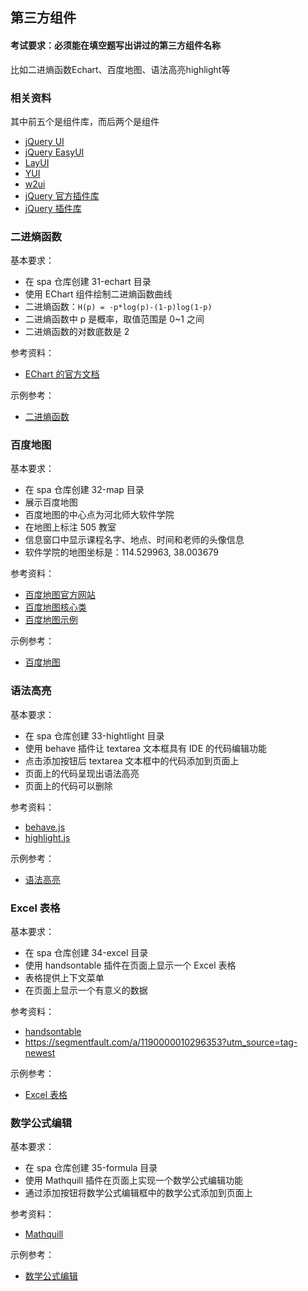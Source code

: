 ## 第三方组件

#### 考试要求：必须能在填空题写出讲过的第三方组件名称
比如二进熵函数Echart、百度地图、语法高亮highlight等

### 相关资料

其中前五个是组件库，而后两个是组件

- [jQuery UI](https://jqueryui.com/)
- [jQuery EasyUI](http://www.jeasyui.com/documentation/index.php)
- [LayUI](https://www.layui.com/doc/)
- [YUI](https://github.com/yui/yui3)
- [w2ui](https://github.com/vitmalina/w2ui)
- [jQuery 官方插件库](https://plugins.jquery.com/)
- [jQuery 插件库](http://www.jq22.com/)

### 二进熵函数

基本要求：

- 在 spa 仓库创建 31-echart 目录
- 使用 EChart 组件绘制二进熵函数曲线
- 二进熵函数：`H(p) = -p*log(p)-(1-p)log(1-p)`
- 二进熵函数中 p 是概率，取值范围是 0~1 之间
- 二进熵函数的对数底数是 2

参考资料：

- [EChart 的官方文档](http://echarts.baidu.com/tutorial.html)

示例参考：

- [二进熵函数](https://fe.wangding.in/03-third-part-widget/01-echart.html)


### 百度地图

基本要求：

- 在 spa 仓库创建 32-map 目录
- 展示百度地图
- 百度地图的中心点为河北师大软件学院
- 在地图上标注 505 教室
- 信息窗口中显示课程名字、地点、时间和老师的头像信息
- 软件学院的地图坐标是：114.529963, 38.003679

参考资料：

- [百度地图官方网站](http://lbsyun.baidu.com/index.php)
- [百度地图核心类](http://lbsyun.baidu.com/cms/jsapi/reference/jsapi_reference_3_0.html)
- [百度地图示例](http://lbsyun.baidu.com/jsdemo.htm)

示例参考：

- [百度地图](https://fe.wangding.in/03-third-part-widget/04-map.html)



### 语法高亮

基本要求：

- 在 spa 仓库创建 33-hightlight 目录
- 使用 behave 插件让 textarea 文本框具有 IDE 的代码编辑功能
- 点击添加按钮后 textarea 文本框中的代码添加到页面上
- 页面上的代码呈现出语法高亮
- 页面上的代码可以删除

参考资料：

- [behave.js](http://jakiestfu.github.io/Behave.js/)
- [highlight.js](https://github.com/isagalaev/highlight.js)

示例参考：

- [语法高亮](https://fe.wangding.in/03-third-part-widget/02-heightlight.html)



### Excel 表格

基本要求：

- 在 spa 仓库创建 34-excel 目录
- 使用 handsontable 插件在页面上显示一个 Excel 表格
- 表格提供上下文菜单
- 在页面上显示一个有意义的数据

参考资料：

- [handsontable](https://handsontable.com/)
- https://segmentfault.com/a/1190000010296353?utm_source=tag-newest

示例参考：

- [Excel 表格](https://fe.wangding.in/03-third-part-widget/03-excel.html)



### 数学公式编辑

基本要求：

- 在 spa 仓库创建 35-formula 目录
- 使用 Mathquill 插件在页面上实现一个数学公式编辑功能
- 通过添加按钮将数学公式编辑框中的数学公式添加到页面上

参考资料：

- [Mathquill](http://docs.mathquill.com/en/latest/)

示例参考：

- [数学公式编辑](https://fe.wangding.in/03-third-part-widget/05-formula.html)

